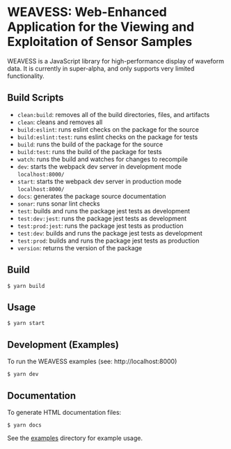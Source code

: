 # WEAVESS: Web-Enhanced Application for the Viewing and Exploitation of Sensor Samples

WEAVESS is a JavaScript library for high-performance display of waveform data. It is currently in super-alpha, and only supports very limited functionality.

## Build Scripts

- `clean:build`: removes all of the build directories, files, and artifacts
- `clean`: cleans and removes all
- `build:eslint`: runs eslint checks on the package for the source
- `build:eslint:test`: runs eslint checks on the package for tests
- `build`: runs the build of the package for the source
- `build:test`: runs the build of the package for tests
- `watch`: runs the build and watches for changes to recompile
- `dev`: starts the webpack dev server in development mode `localhost:8000/`
- `start`: starts the webpack dev server in production mode `localhost:8000/`
- `docs`: generates the package source documentation
- `sonar`: runs sonar lint checks
- `test`: builds and runs the package jest tests as development
- `test:dev:jest`: runs the package jest tests as development
- `test:prod:jest`: runs the package jest tests as production
- `test:dev`: builds and runs the package jest tests as development
- `test:prod`: builds and runs the package jest tests as production
- `version`: returns the version of the package

## Build

```
$ yarn build
```

## Usage

```
$ yarn start
```

## Development (Examples)

To run the WEAVESS examples (see: http://localhost:8000)

```
$ yarn dev
```

## Documentation

To generate HTML documentation files:

```
$ yarn docs
```

See the [examples](./src/ts/examples) directory for example usage.
